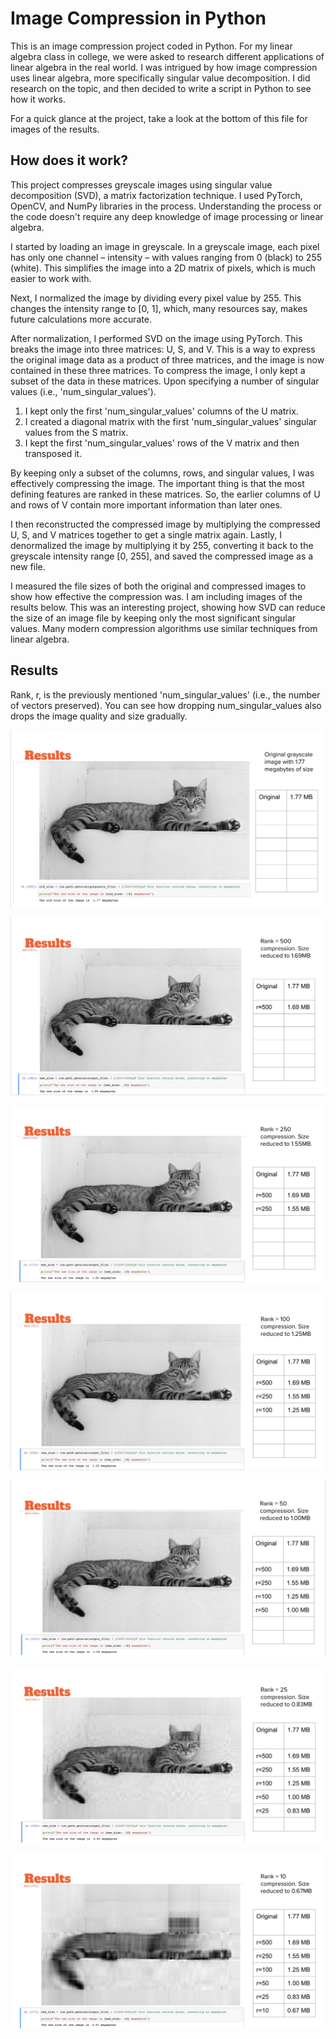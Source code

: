 # Image Compression in Python

This is an image compression project coded in Python. For my linear algebra class in college, we were asked to research different applications of linear algebra in the real world. I was intrigued by how image compression uses linear algebra, more specifically singular value decomposition. I did research on the topic, and then decided to write a script in Python to see how it works.

For a quick glance at the project, take a look at the bottom of this file for images of the results.

## How does it work?

This project compresses greyscale images using singular value decomposition (SVD), a matrix factorization technique. I used PyTorch, OpenCV, and NumPy libraries in the process. Understanding the process or the code doesn't require any deep knowledge of image processing or linear algebra.

I started by loading an image in greyscale. In a greyscale image, each pixel has only one channel – intensity – with values ranging from 0 (black) to 255 (white). This simplifies the image into a 2D matrix of pixels, which is much easier to work with.

Next, I normalized the image by dividing every pixel value by 255. This changes the intensity range to [0, 1], which, many resources say, makes future calculations more accurate.

After normalization, I performed SVD on the image using PyTorch. This breaks the image into three matrices: U, S, and V. This is a way to express the original image data as a product of three matrices, and the image is now contained in these three matrices. To compress the image, I only kept a subset of the data in these matrices. Upon specifying a number of singular values (i.e., 'num_singular_values').

1. I kept only the first 'num_singular_values' columns of the U matrix.
2. I created a diagonal matrix with the first 'num_singular_values' singular values from the S matrix.
3. I kept the first 'num_singular_values' rows of the V matrix and then transposed it.

By keeping only a subset of the columns, rows, and singular values, I was effectively compressing the image. The important thing is that the most defining features are ranked in these matrices. So, the earlier columns of U and rows of V contain more important information than later ones.

I then reconstructed the compressed image by multiplying the compressed U, S, and V matrices together to get a single matrix again. Lastly, I denormalized the image by multiplying it by 255, converting it back to the greyscale intensity range [0, 255], and saved the compressed image as a new file.

I measured the file sizes of both the original and compressed images to show how effective the compression was. I am including images of the results below. This was an interesting project, showing how SVD can reduce the size of an image file by keeping only the most significant singular values. Many modern compression algorithms use similar techniques from linear algebra.

## Results

Rank, r, is the previously mentioned 'num_singular_values' (i.e., the number of vectors preserved). You can see how dropping num_singular_values also drops the image quality and size gradually.

![Original Image](media/image-1.png)


![Rank 500](media/image-2.png)


![Rank 250](media/image-3.png)


![Rank 100](media/image-4.png)


![Rank 50](media/image-5.png)


![Rank 25](media/image-6.png)


![Rank 10](media/image-7.png)

